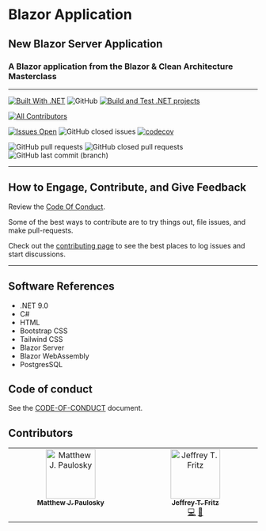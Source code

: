 # Blazor Application

## New Blazor Server Application

### A Blazor application from the Blazor & Clean Architecture Masterclass

****

[![Built With .NET](https://img.shields.io/badge/Built_With_.NET-512BD4?style=plastic&logo=DotNet&logoColor=white)](https://dot.net)
![GitHub](https://img.shields.io/github/license/mpaulosky/BlazingBlog?logo=github)
[![Build and Test .NET projects](https://github.com/mpaulosky/BlazingBlog/actions/workflows/dotnet.yml/badge.svg?branch=main)](https://github.com/mpaulosky/BlazingBlog/actions/workflows/dotnet.yml)
<!-- ALL-CONTRIBUTORS-BADGE:START - Do not remove or modify this section -->
[![All Contributors](https://img.shields.io/badge/all_contributors-10-orange.svg?style=flat-square)](#contributors-)
<!-- ALL-CONTRIBUTORS-BADGE:END --> 

[![Issues Open](https://img.shields.io/github/issues/mpaulosky/BlazingBlog.svg?style=flatsquare&logo=github&label=Open%20Issues)](https://github.com/mpaulosky/BlazingBlog/issues)
![GitHub closed issues](https://img.shields.io/github/issues-closed/mpaulosky/BlazingBlog?logo=github)
[![codecov](https://codecov.io/gh/mpaulosky/BlazingBlog/branch/main/graph/badge.svg)](https://codecov.io/gh/mpaulosky/BlazingBlog)

![GitHub pull requests](https://img.shields.io/github/issues-pr/mpaulosky/BlazingBlog?label=pull%20requests%20main&logo=github)
![GitHub closed pull requests](https://img.shields.io/github/issues-pr-closed/mpaulosky/BlazingBlog?logo=github)
![GitHub last commit (branch)](https://img.shields.io/github/last-commit/mpaulosky/BlazingBlog/main?label=last%20commit%20main&logo=github)



****

## How to Engage, Contribute, and Give Feedback

Review the [Code Of Conduct](docs/CODE_OF_CONDUCT.md).

Some of the best ways to contribute are to try things out, file issues, and make pull-requests.

Check out the [contributing page](docs/CONTRIBUTING.md) to see the best places to log issues and start discussions.

****

## Software References

* .NET 9.0
* C#
* HTML
* Bootstrap CSS
* Tailwind CSS
* Blazor Server
* Blazor WebAssembly
* PostgresSQL

## Code of conduct

See the [CODE-OF-CONDUCT](docs/CODE_OF_CONDUCT.md) document.

## Contributors

<!-- ALL-CONTRIBUTORS-LIST:START - Do not remove or modify this section -->
<!-- prettier-ignore-start -->
<!-- markdownlint-disable -->
<table>
  <tbody>
    <tr>
      <td align="center" valign="top" width="14.28%">
        <a href="https://github.com/mpaulosky">
            <img src="https://avatars.githubusercontent.com/u/60372079?s=400&u=225990541a9143e8012466b5d8e29300c2cd32d2&v=4" width="100px;" alt="Matthew J. Paulosky"/><br />
            <sub><b>Matthew J. Paulosky</b></sub>
        </a><br />
      </td>
      <td align="center" valign="top" width="14.28%"><a href="https://mas.to/@csharpfritz"><img src="https://avatars.githubusercontent.com/u/78577?v=4?s=100" width="100px;" alt="Jeffrey T. Fritz"/><br /><sub><b>Jeffrey T. Fritz</b></sub></a><br /><a href="https://github.com/FritzAndFriends/SharpSite/commits?author=csharpfritz" title="Code">💻</a> <a href="#projectManagement-csharpfritz" title="Project Management">📆</a></td>
    </tr>
  </tbody>
</table>
<!-- markdownlint-restore -->
<!-- prettier-ignore-end -->

<!-- ALL-CONTRIBUTORS-LIST:END -->
<!-- prettier-ignore-start -->
<!-- markdownlint-disable -->

<!-- markdownlint-restore -->
<!-- prettier-ignore-end -->

<!-- ALL-CONTRIBUTORS-LIST:END -->